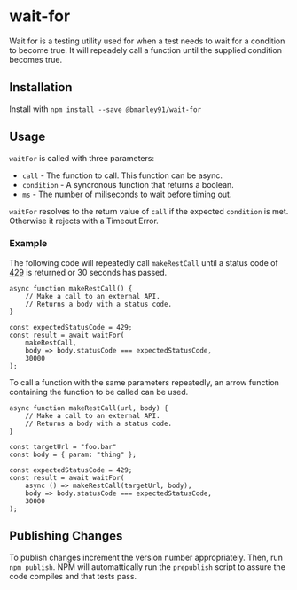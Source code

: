 # wait-for
Wait for is a testing utility used for when a test needs to wait for a condition to become true. It will repeadely call a function until the supplied condition becomes true.

## Installation 
Install with `npm install --save @bmanley91/wait-for`

## Usage
`waitFor` is called with three parameters:
* `call` - The function to call. This function can be async.
* `condition` - A syncronous function that returns a boolean.
* `ms` - The number of miliseconds to wait before timing out.

`waitFor` resolves to the return value of `call` if the expected `condition` is met. Otherwise it rejects with a Timeout Error.

### Example
The following code will repeatedly call `makeRestCall` until a status code of [429](https://developer.mozilla.org/en-US/docs/Web/HTTP/Status/429) is returned or 30 seconds has passed.
```
async function makeRestCall() {
    // Make a call to an external API.
    // Returns a body with a status code.
}

const expectedStatusCode = 429;
const result = await waitFor(
    makeRestCall,
    body => body.statusCode === expectedStatusCode,
    30000
);
```

To call a function with the same parameters repeatedly, an arrow function containing the function to be called can be used.
```
async function makeRestCall(url, body) {
    // Make a call to an external API.
    // Returns a body with a status code.
}

const targetUrl = "foo.bar"
const body = { param: "thing" };

const expectedStatusCode = 429;
const result = await waitFor(
    async () => makeRestCall(targetUrl, body),
    body => body.statusCode === expectedStatusCode,
    30000
);
```

## Publishing Changes
To publish changes increment the version number appropriately. Then, run `npm publish`. NPM will automattically run the `prepublish` script to assure the code compiles and that tests pass.
